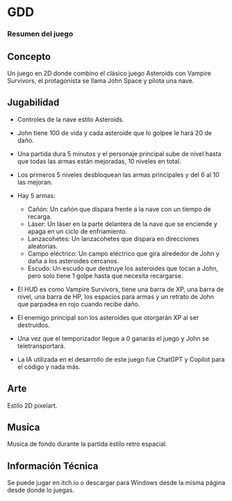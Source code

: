 # GDD

### Resumen del juego

## Concepto
Un juego en 2D donde combino el clásico juego Asteroids con Vampire Survivors, el protagonista se llama John Space y pilota una nave.

## Jugabilidad

- Controles de la nave estilo Asteroids.

- John tiene 100 de vida y cada asteroide que lo golpee le hará 20 de daño.
  
- Una partida dura 5 minutos y el personaje principal sube de nivel hasta que todas las armas están mejoradas, 10 niveles en total.
  
- Los primeros 5 niveles desbloquean las armas principales y del 6 al 10 las mejoran.
  
- Hay 5 armas: 
   - Cañón: Un cañón que dispara frente a la nave con un tiempo de recarga.
   - Láser: Un láser en la parte delantera de la nave que se enciende y apaga en un ciclo de enfriamiento.
   - Lanzacohetes: Un lanzacohetes que dispara en direcciones aleatorias.
   - Campo eléctrico: Un campo eléctrico que gira alrededor de John y daña a los asteroides cercanos.
   - Escudo: Un escudo que destruye los asteroides que tocan a John, pero solo tiene 1 golpe hasta que necesita recargarse.
     
- El HUD es como Vampire Survivors, tiene una barra de XP, una barra de nivel, una barra de HP, los espacios para armas y un retrato de John que parpadea en rojo cuando recibe daño.

- El enemigo principal son los asteroides que otorgarán XP al ser destruidos.

- Una vez que el temporizador llegue a 0 ganarás el juego y John se teletransportará.

- La IA utilizada en el desarrollo de este juego fue ChatGPT y Copilot para el código y nada más.

## Arte
Estilo 2D pixelart.

## Musica
Musica de fondo durante la partida estilo retro espacial.

## Información Técnica
Se puede jugar en itch.io o descargar para Windows desde la misma página desde donde lo juegas.
